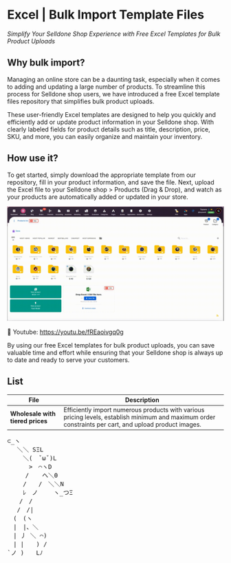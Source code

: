 # Excel | Bulk Import Template Files

_Simplify Your Selldone Shop Experience with Free Excel Templates for Bulk Product Uploads_

## Why bulk import?

Managing an online store can be a daunting task, especially when it comes to adding and updating a large number of
products. To streamline this process for Selldone shop users, we have introduced a free Excel template files repository
that simplifies bulk product uploads.

These user-friendly Excel templates are designed to help you quickly and efficiently add or update product information
in your Selldone shop. With clearly labeled fields for product details such as title, description, price, SKU, and more,
you can easily organize and maintain your inventory.

## How use it?

To get started, simply download the appropriate template from our repository, fill in your product information, and save
the file. Next, upload the Excel file to your Selldone shop > Products (Drag & Drop), and watch as your products are
automatically added or
updated in your store.

![Image description](doc/import_excel.gif)

🎥 Youtube: https://youtu.be/fREaoivgq0g

By using our free Excel templates for bulk product uploads, you can save valuable time and effort while ensuring that
your Selldone shop is always up to date and ready to serve your customers.

## List

| File                             | Description                                                                                                                                            |
|----------------------------------|--------------------------------------------------------------------------------------------------------------------------------------------------------|
| **Wholesale with tiered prices** | Efficiently import numerous products with various pricing levels, establish minimum and maximum order constraints per cart, and upload product images. |

<pre>
⊂_ヽ
　 ＼＼ SΞL
　　 ＼(　ˇωˇ)L
　　　 >　⌒ヽD
　　　/ 　 へ＼Θ
　　 /　　/　＼＼N
　　 ﾚ　ノ　　 ヽ_つΞ
　　/　/
　 /　/|
　(　(ヽ
　|　|、＼
　| 丿 ＼ ⌒)
　| |　　) /
`ノ )　　Lﾉ
</pre>
